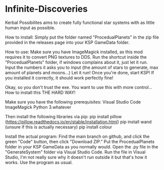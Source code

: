 # Infinite-Discoveries
Kerbal Possibilites aims to create fully functional star systems with as little human input as possible.

How to install:
Simply put the folder named "ProcedualPlanets" in the zip file provided in the releases page into your KSP GameData folder.

How to use:
Make sure you have ImageMagick installed, as this mod requires it to convert PNG textures to DDS.
Run the shortcut inside the "ProcedualPlanets" folder, if windows complains about it, just let it run.
Input the numbers it asks you to input (the amount of stars to generate, max amount of planets and moons...)
Let it run!
Once you're done, start KSP! If you installed it correctly, it should work perfectly fine!


Okay, so you don't trust the exe. You want to use this with more control...
How to install this THE HARD WAY!

Make sure you have the following prerequisites:
Visual Studio Code
ImageMagick
Python 3.whatever

Then install the following libraries via pip:
pip install pillow (https://pillow.readthedocs.io/en/stable/installation.html)
pip install wand (unsure if this is actually necessary)
pip install colour

Install the actual program:
Find the main branch on github, and click the green "Code" button, then click "Download ZIP."
Put the ProcedualPlanets folder in your KSP GameData as you normally would.
Open the .py file in the "GenerateSystem" folder via Visual Studio Code.
Run the file in Visual Studio, I'm not really sure why it doesn't run outside it but that's how it works.
Use the program as usual.
